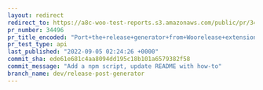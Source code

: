 ```yaml
---
layout: redirect
redirect_to: https://a8c-woo-test-reports.s3.amazonaws.com/public/pr/34496/api/index.html
pr_number: 34496
pr_title_encoded: "Port+the+release+generator+from+Woorelease+extensions+to+tools"
pr_test_type: api
last_published: "2022-09-05 02:24:26 +0000"
commit_sha: ede61e681c4aa8094dd195c18b101a6579382f58
commit_message: "Add a npm script, update README with how-to"
branch_name: dev/release-post-generator
---
```


